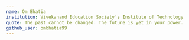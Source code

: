 ```yaml
---
name: Om Bhatia
institution: Vivekanand Education Society's Institute of Technology
quote: The past cannot be changed. The future is yet in your power.
github_user: ombhatia99
---
```

